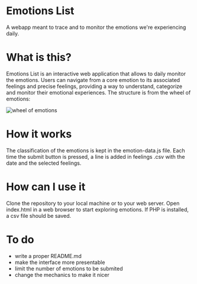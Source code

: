 # Emotions List
A webapp meant to trace and to monitor the emotions we're experiencing daily.

# What is this? 
Emotions List is an interactive web application that allows  to daily monitor the emotions. Users can navigate from a core emotion to its associated feelings and precise feelings, providing a way to understand, categorize and monitor their emotional experiences. The structure is from the wheel of emotions:

![wheel of emotions](https://upload.wikimedia.org/wikipedia/commons/thumb/6/6e/Emotions_wheel.png/484px-Emotions_wheel.png)

# How it works 
The classification of the emotions is kept in the emotion-data.js file. 
Each time the submit button is pressed, a line is added in feelings .csv with the date and the selected feelings. 

# How can I use it
Clone the repository to your local machine or to your web server.
Open index.html in a web browser to start exploring emotions.
If PHP is installed, a csv file should be saved. 

# To do
- write a proper README.md
- make the interface more presentable
- limit the number of emotions to be submited
- change the mechanics to make it nicer
  

